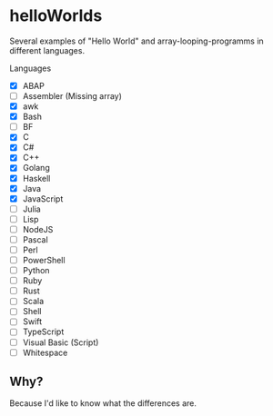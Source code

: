 # helloWorlds
Several examples of "Hello World" and array-looping-programms in different languages.

Languages
- [x] ABAP
- [ ] Assembler (Missing array)
- [x] awk
- [x] Bash
- [ ] BF
- [x] C
- [x] C#
- [x] C++
- [x] Golang
- [x] Haskell
- [x] Java
- [x] JavaScript
- [ ] Julia
- [ ] Lisp
- [ ] NodeJS
- [ ] Pascal
- [ ] Perl
- [ ] PowerShell
- [ ] Python
- [ ] Ruby
- [ ] Rust
- [ ] Scala
- [ ] Shell
- [ ] Swift
- [ ] TypeScript
- [ ] Visual Basic (Script)
- [ ] Whitespace

## Why?

Because I'd like to know what the differences are.
